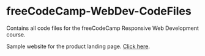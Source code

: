 # freeCodeCamp-WebDev-CodeFiles
Contains all code files for the freeCodeCamp Responsive Web Development course.

Sample website for the product landing page. <a href='https://product-landing-page.freecodecamp.rocks' target='_blank'>Click here</a>.
